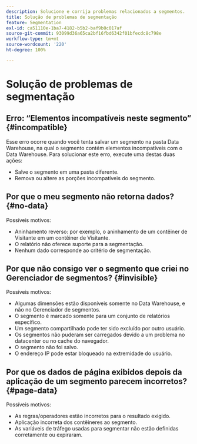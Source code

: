 ```yaml
---
description: Solucione e corrija problemas relacionados a segmentos.
title: Solução de problemas de segmentação
feature: Segmentation
exl-id: ca51110e-1ba7-4182-b5b2-baf9b0c017af
source-git-commit: 93099d36a65ca2bf16fbd6342f01bfecdc8c798e
workflow-type: tm+mt
source-wordcount: '220'
ht-degree: 100%

---
```


# Solução de problemas de segmentação

## Erro: “Elementos incompatíveis neste segmento” {#incompatible}

Esse erro ocorre quando você tenta salvar um segmento na pasta Data Warehouse, na qual o segmento contém elementos incompatíveis com o Data Warehouse. Para solucionar este erro, execute uma destas duas ações:

* Salve o segmento em uma pasta diferente.
* Remova ou altere as porções incompatíveis do segmento.

## Por que o meu segmento não retorna dados? {#no-data}

Possíveis motivos:

* Aninhamento reverso: por exemplo, o aninhamento de um contêiner de Visitante em um contêiner de Visitante.
* O relatório não oferece suporte para a segmentação.
* Nenhum dado corresponde ao critério de segmentação.

## Por que não consigo ver o segmento que criei no Gerenciador de segmentos? {#invisible}

Possíveis motivos:

* Algumas dimensões estão disponíveis somente no Data Warehouse, e não no Gerenciador de segmentos.
* O segmento é marcado somente para um conjunto de relatórios específico.
* Um segmento compartilhado pode ter sido excluído por outro usuário.
* Os segmentos não puderam ser carregados devido a um problema no datacenter ou no cache do navegador.
* O segmento não foi salvo.
* O endereço IP pode estar bloqueado na extremidade do usuário.

## Por que os dados de página exibidos depois da aplicação de um segmento parecem incorretos? {#page-data}

Possíveis motivos:

* As regras/operadores estão incorretos para o resultado exigido.
* Aplicação incorreta dos contêineres ao segmento.
* As variáveis de tráfego usadas para segmentar não estão definidas corretamente ou expiraram.
